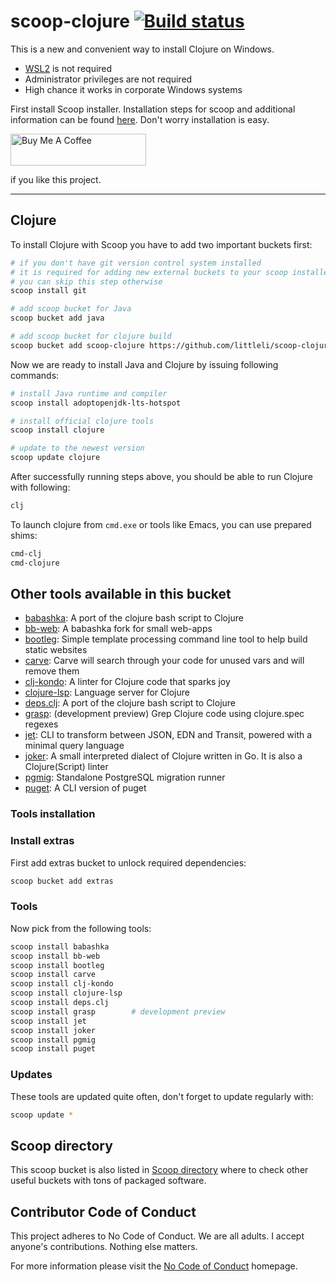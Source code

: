 # scoop-clojure [![Build status](https://ci.appveyor.com/api/projects/status/u9ru7wvaoslc4coh/branch/master?svg=true)](https://ci.appveyor.com/project/littleli/scoop-clojure/branch/master)

This is a new and convenient way to install Clojure on Windows.

- [WSL2](https://docs.microsoft.com/en-us/windows/wsl/faq) is not required
- Administrator privileges are not required
- High chance it works in corporate Windows systems

First install Scoop installer. Installation steps for scoop and additional information can be found [here](http://scoop.sh). Don't worry installation is easy.

<a href="https://www.buymeacoffee.com/alesrocks" target="_blank">
  <img src="https://cdn.buymeacoffee.com/buttons/default-green.png" alt="Buy Me A Coffee" height="51" width="217">
</a>

if you like this project.

<hr>

## Clojure

To install Clojure with Scoop you have to add two important buckets first:

```sh
# if you don't have git version control system installed
# it is required for adding new external buckets to your scoop installer
# you can skip this step otherwise
scoop install git

# add scoop bucket for Java
scoop bucket add java

# add scoop bucket for clojure build
scoop bucket add scoop-clojure https://github.com/littleli/scoop-clojure
```

Now we are ready to install Java and Clojure by issuing following commands:

```sh
# install Java runtime and compiler
scoop install adoptopenjdk-lts-hotspot

# install official clojure tools
scoop install clojure

# update to the newest version
scoop update clojure
```

After successfully running steps above, you should be able to run Clojure with following:

```sh
clj
```

To launch clojure from `cmd.exe` or tools like Emacs, you can use prepared shims:

```sh
cmd-clj
cmd-clojure
```

## Other tools available in this bucket

* [babashka](https://github.com/borkdude/babashka): A port of the clojure bash script to Clojure
* [bb-web](https://github.com/kloimhardt/babashka-web): A babashka fork for small web-apps
* [bootleg](https://github.com/retrogradeorbit/bootleg): Simple template processing command line tool to help build static websites
* [carve](https://github.com/borkdude/carve): Carve will search through your code for unused vars and will remove them
* [clj-kondo](https://github.com/borkdude/clj-kondo): A linter for Clojure code that sparks joy
* [clojure-lsp](https://github.com/clojure-lsp/clojure-lsp): Language server for Clojure
* [deps.clj](https://github.com/borkdude/deps.clj): A port of the clojure bash script to Clojure
* [grasp](https://github.com/borkdude/grasp): (development preview) Grep Clojure code using clojure.spec regexes
* [jet](https://github.com/borkdude/jet): CLI to transform between JSON, EDN and Transit, powered with a minimal query language
* [joker](https://joker-lang.org): A small interpreted dialect of Clojure written in Go. It is also a Clojure(Script) linter
* [pgmig](https://github.com/leafclick/pgmig): Standalone PostgreSQL migration runner
* [puget](https://github.com/borkdude/puget-cli): A CLI version of puget

### Tools installation

### Install extras

First add extras bucket to unlock required dependencies:

```sh
scoop bucket add extras
```

### Tools

Now pick from the following tools:

```sh
scoop install babashka
scoop install bb-web
scoop install bootleg
scoop install carve
scoop install clj-kondo
scoop install clojure-lsp
scoop install deps.clj
scoop install grasp        # development preview
scoop install jet
scoop install joker
scoop install pgmig
scoop install puget
```

### Updates

These tools are updated quite often, don't forget to update regularly with:

```sh
scoop update *
```

## Scoop directory

This scoop bucket is also listed in [Scoop directory](https://rasa.github.io/scoop-directory/by-bucket.html#littleli_scoop-clojure) where to check other useful buckets with tons of packaged software.

## Contributor Code of Conduct

This project adheres to No Code of Conduct. We are all adults. I accept anyone's contributions. Nothing else matters.

For more information please visit the [No Code of Conduct](https://github.com/domgetter/NCoC) homepage.
